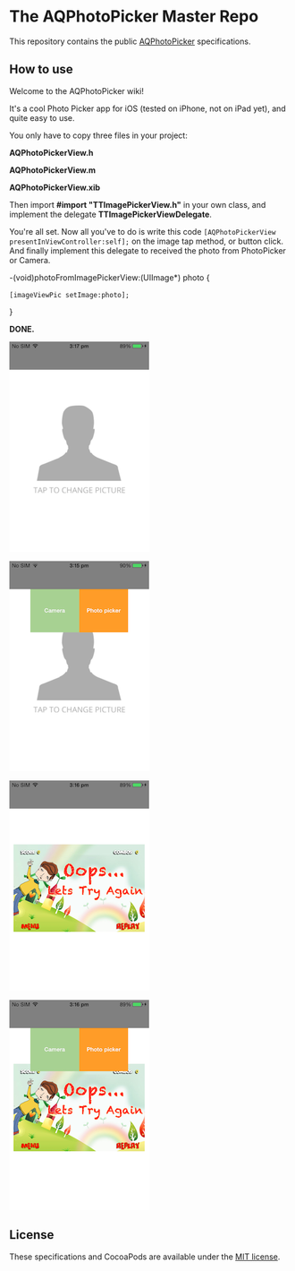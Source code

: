 # The AQPhotoPicker Master Repo

This repository contains the public [AQPhotoPicker](https://github.com/aqavi-paracha/AQPhotoPicker_cocoapod) specifications.

## How to use

Welcome to the AQPhotoPicker wiki!

It's a cool Photo Picker app for iOS (tested on iPhone, not on iPad yet), and quite easy to use.

You only have to copy three files in your project:

**AQPhotoPickerView.h**

**AQPhotoPickerView.m**

**AQPhotoPickerView.xib**


Then import **#import "TTImagePickerView.h"** in your own class, and implement the delegate **TTImagePickerViewDelegate**.

You're all set. Now all you've to do is write this code `[AQPhotoPickerView presentInViewController:self];` on the image tap method, or button click. And finally implement this delegate to received the photo from PhotoPicker or Camera.

-(void)photoFromImagePickerView:(UIImage*) photo {
    
    [imageViewPic setImage:photo];
}

**DONE.**

![ios photo picker](https://github.com/aqavi-paracha/AQPhotoPicker/blob/master/doc/IMG_1371.PNG)

![ios photo picker](https://github.com/aqavi-paracha/AQPhotoPicker/blob/master/doc/IMG_1368.PNG)

![ios photo picker, camera](https://github.com/aqavi-paracha/AQPhotoPicker/blob/master/doc/IMG_1369.PNG)

![ios Photo picker, camera](https://github.com/aqavi-paracha/AQPhotoPicker/blob/master/doc/IMG_1370.PNG)

## License

These specifications and CocoaPods are available under the [MIT license](http://www.opensource.org/licenses/mit-license.php).